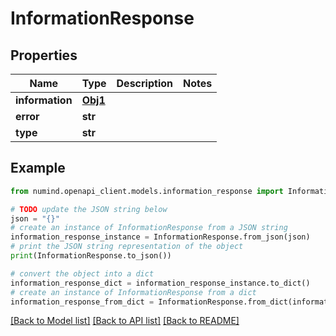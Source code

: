 # InformationResponse


## Properties

Name | Type | Description | Notes
------------ | ------------- | ------------- | -------------
**information** | [**Obj1**](Obj1.md) |  | 
**error** | **str** |  | 
**type** | **str** |  | 

## Example

```python
from numind.openapi_client.models.information_response import InformationResponse

# TODO update the JSON string below
json = "{}"
# create an instance of InformationResponse from a JSON string
information_response_instance = InformationResponse.from_json(json)
# print the JSON string representation of the object
print(InformationResponse.to_json())

# convert the object into a dict
information_response_dict = information_response_instance.to_dict()
# create an instance of InformationResponse from a dict
information_response_from_dict = InformationResponse.from_dict(information_response_dict)
```
[[Back to Model list]](../README.md#documentation-for-models) [[Back to API list]](../README.md#documentation-for-api-endpoints) [[Back to README]](../README.md)


